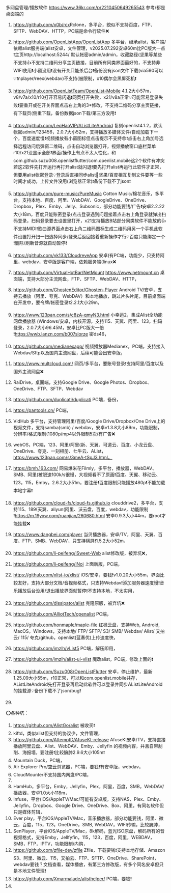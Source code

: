 多网盘管理/播放软件
https://www.36kr.com/p/2210450649265543 参考/都是桌面端的

1. https://github.com/x0b/rcx​ Rclone，多平台，貌似不支持百度，FTP、SFTP、WebDAV、HTTP，PC端是命令行软件❌
2. https://github.com/OpenListApp/OpenListApp 多平台，继承alist，客户端/依赖alist服务端(alist安卓，文件管理，v2025.07.292安卓60m比PC版大一点❗主页http://localhost:5244/ 默认帐密admin/admin，收藏路径(坚果等某些不支持👍不支持二维码分享主页链接，目前所有同类界面最好的，不支持非WIFI使用❗小窗没用❗没有开关只能杀后台❗备份没有json文件下载(via590可以💡❗nplayer/reex(webdav)不支持(被限制，x10偶尔会黑屏死机❗
3. https://github.com/OpenListTeam/OpenList-Mobile 4.1.2大小57m，v8/v7a/x10/r10打开容易闪退❗️网页打开失败，x21/v8a正常💡可能容易登录失败❗️要重开或在开关界面点击右上角的3*修改，不支持二维码分享主页链接，有下载页(侧重下载，备份数据json下载/第三方没用❗

4. https://github.com/LeoHaoVIP/AListLiteAndroid 复刻openlist4.1.2，默认帐密admin/123456，2.0.7大小52m，支持播放多媒体文件/自动加载下一个，百度速度慢❗视频播放有小窗图标但点击提示不支持😡❗点击右上角加号选择远程访问后弹窗二维码，点击自动浏览器打开，视频播放窗口底栏菜单r10/x21没显示全部❗️界面/操作上有点不太人性化，和com.github.suzu008.openlistflutter/com.openlist.mobile这2个软件有冲突若这2软件先打开运行再打开alist就闪退❗要先打开alist再运行此软件才正常，但要用alist帐密登录💡登录后直接同步alist🌟坚果/百度相互复制文件要等一些时间才成功，上传文件没用(浏览器正常)❗备份下载不了json❗
5. https://github.com/pure-music/PureMusic Cotton Music/棉花音乐，多平台，支持本地、百度、阿里、WebDAV、GoogleDrive、OneDrive、Dropbox，Plex、Emby、Jelly、Subsonic，部分功能要钱/广告❗️安卓2.2.22大小18m，百度只能账密登录(点击登录遇到问题接着点击右上角登录就弹出扫码登录，扫码登录要去设置里打开，x21支持播放B站部分同类软件不能放的👍不支持MIDI❗️歌曲源界面点击右上角二维码图标生成二维码用另一个手机此软件设置打开扫一扫选择同步/登录后返回接着重新操作才行💡百度只能绑定一个❗删除/刷新音源就自动暂停❗
6. https://github.com/yk133/CloudreveApp 安卓(有PC端，功能少，只支持阿里，webdav，安卓版是客户端，依赖服务端(linux❌
7. https://github.com/VirtualHotBar/NetMount https://www.netmount.cn 桌面端，支持大部分主流网盘，FTP、SFTP、WebDAV、HTTP，
8. https://github.com/GhostenEditor/Ghosten-Player Android TV/安卓，支持云播放（阿里、夸克、WebDAV）和本地播放，跳过片头片尾，目前桌面端在开发中，要令牌/帐密登录❗2.2.1大小29m，
9. https://www.123pan.com/s/c8zA-qmyN3.html 小幸运2，集成Alist全功能网盘播放器 (Windows/安卓，内核开源，支持115、天翼、阿里、123，扫码登录，2.0.7大小96.45M，安卓比PC版大一倍❗https://wwb.lanzn.com/b007slorze 密ds46，
10. https://github.com/medianexapp/ 视频播放器Medianex，PC端，支持接入Webdav/Sftp以及国内主流网盘，后续可能会出安卓版，
11. https://www.multcloud.com/ 网页/多平台，要账号登录❗️支持阿里/百度以及国外主流网盘❌
12. RaiDrive，桌面端，支持Google Drive、Google Photos、Dropbox、OneDrive、FTP、SFTP、Webdav
13. https://github.com/duplicati/duplicati PC端，备份，
14. https://pantools.cn/ PC端，
15. VidHub 多平台，支持管理阿里/百度/Google Drive/Dropbox/One Drive上的视频文件，支持samba(smb) / webdav，安卓v1.3.8大小89m，功能限制，分辨率/格式限制(1080p/mp4以外限制5次/有广告❌
16. webOS，PC端，123、阿里/阿里(新、天翼、可道云、百度、小龙云盘、OneDrive、夸克、一刻相册、七牛云、AList，https://www.123pan.com/s/3meA-tSpJ3.html，
17. https://bmh.163.com/ 网易爆米花Filmly，多平台，播放器，WebDAV、SMB、阿里(被限速100k/s很慢，大视频看不了原画❗百度、天翼、移动云、123，115，Emby，2.6.2大小51m，要注册❗百度限制只能播放480p❗不能加载本地字幕❗
18. https://github.com/cloud-fs/cloud-fs.github.io clouddrive2，多平台，支持115、189(天翼、aliyun(阿里、沃云盘，百度，webdav，功能限制❗https://m.19yxw.com/ruanjian/260680.html 安卓0.9.3大小44m，要root才能挂载❌
19. https://www.dangbei.com/player 当贝播放器，安卓/TV，阿里、天翼、百度、FTP、SMB、WebDAV，只支持横屏❗1.5.2大小52m，
20. https://github.com/li-peifeng/iSweet-Web alist修改版，被弃坑❌，
21. https://github.com/li-peifeng/iNoi 上面新版，PC端，
22. https://github.com/xlist-io/xlist/ iOS/安卓，要钱❗️v1.0.20大小55m，界面比较友好，支持大部分文档/音视频格式，只支持Webdav❗添加服务器速度慢❗音乐播放后台没用/退出播放界面就暂停❗不支持本地，不太实用，
23. https://github.com/dissipator/alist 克隆原版，被弃坑❌
24. https://github.com/AlliotTech/openalist PC端，
25. https://github.com/honmaple/maple-file 红枫云盘，支持Web, Android, MacOS，Windows，支持本地/ FTP/ SFTP/ S3/ SMB/ Webdav/ Alist/ 又拍云/ 115/ 夸克/github，openlist(蓝奏优)上传速度快，
26. https://github.com/imzlh/vList5 PC端，解压即用，
27. https://github.com/imzlh/alist-ui-vlist 魔改alist，PC端，修改上面的❗️
28. https://github.com/Suzu008/OpenListFlutter 安卓，停止维护，最新1.25.09大小55m，r10正常，可以和com.openlist.mobile共存，AListLiteAndroid先打开登录再启动此软件可以登录并同步AListLiteAndroid的挂载源💡备份下载不了json/bug❗
29. 


⭕️各种坑：
1. https://github.com/AlistGo/alist 被收买❗️
2. kiftd，类似alist但支持的协议少，文件管理，
3. https://github.com/AttemptD/AfuseKt-release AfuseKt安卓/TV，支持直接播放阿里云盘、Alist、WebDAV、Emby、Jellyfin 的视频内容，并且自带刮削、海报墙，要注册❗比较臃肿2.9.6大小105m❗
4. Mountain Duck，PC端，
5. Air Explorer Pro/空云浏览器，PC端，要钱❗有安卓版，webdav，
6. CloudMounter不支持国内网盘/PC端，
7. 
8. HamHub，多平台，Emby，Jellyfin，Plex，阿里，百度，SMB，WebDAV/播放器，安卓1.0大小118m，
9. Infuse，平台(iOS/AppleTV/Mac/可能有安卓版，支持NAS、Plex、Emby、Jellyfin，Dropbox、Google Drive、OneDrive、Box、阿里，有同名软件但只是媒体剪辑，
10. Ever play，平台iOS/AppleTV/Mac，音乐播放器，部分功能要钱，阿里、微云，百度，115，123，OneDrive，SMB, WebDAV，WIFI传输，比较臃肿，
11. SenPlayer，平台iOS/AppleTV/Mac，8k解码，蓝光ISO原盘，解码所有的音视频格式，支持Emby，Jellfyfin，115，123，百度，阿里，WEBDAV，SMB，FTP，IPTV，功能限制/内购，
12. https://github.com/zfile-dev/zfile Zfile，下载要钱❗️支持本地存储、Amazon S3、阿里、微云、115，又拍云、FTP、SFTP、OneDrive、SharePoint，webdav要钱？文档查看，媒体播放，有第三方修改版，有多个同名安卓但只是本地文件管理❗
13. https://github.com/Xmarmalade/alisthelper/ PC端，要钱❗️
14. 

